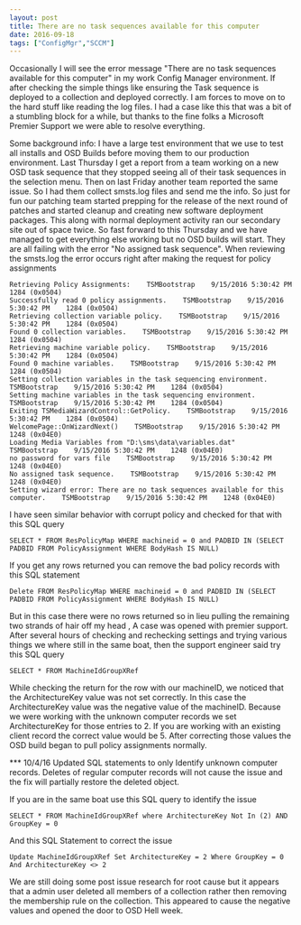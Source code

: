 ```yaml
---
layout: post
title: There are no task sequences available for this computer
date: 2016-09-18
tags: ["ConfigMgr","SCCM"]
---
```


Occasionally I will see the error message "There are no task sequences available for this computer" in my work Config Manager environment. If after checking the simple things like ensuring the  Task sequence is deployed to a collection and deployed correctly. I am forces to move on to the hard stuff like reading the log files. I had a case like this that was a bit of a stumbling block for a while, but thanks to the fine folks a Microsoft Premier Support we were able to resolve everything.

Some background  info: I have a large test environment that we use to test all installs and OSD Builds before moving them to our production environment. Last Thursday I get a report from a team working on a new OSD task sequence that they stopped seeing all of their task sequences in the selection menu. Then on last Friday another team reported the same issue. So I had them collect smsts.log files and send me the info.  So just for fun our patching team started prepping for the release of the next round of patches and started cleanup and creating new software deployment packages. This along with normal deployment activity ran our secondary site out of space twice. So fast forward to this Thursday and we have managed to get everything else working but no OSD builds will start. They are all failing with the error "No assigned task sequence". When reviewing the smsts.log the error occurs right after making the request for policy assignments
```
Retrieving Policy Assignments:    TSMBootstrap    9/15/2016 5:30:42 PM    1284 (0x0504)
Successfully read 0 policy assignments.    TSMBootstrap    9/15/2016 5:30:42 PM    1284 (0x0504)
Retrieving collection variable policy.    TSMBootstrap    9/15/2016 5:30:42 PM    1284 (0x0504)
Found 0 collection variables.    TSMBootstrap    9/15/2016 5:30:42 PM    1284 (0x0504)
Retrieving machine variable policy.    TSMBootstrap    9/15/2016 5:30:42 PM    1284 (0x0504)
Found 0 machine variables.    TSMBootstrap    9/15/2016 5:30:42 PM    1284 (0x0504)
Setting collection variables in the task sequencing environment.    TSMBootstrap    9/15/2016 5:30:42 PM    1284 (0x0504)
Setting machine variables in the task sequencing environment.    TSMBootstrap    9/15/2016 5:30:42 PM    1284 (0x0504)
Exiting TSMediaWizardControl::GetPolicy.    TSMBootstrap    9/15/2016 5:30:42 PM    1284 (0x0504)
WelcomePage::OnWizardNext()    TSMBootstrap    9/15/2016 5:30:42 PM    1248 (0x04E0)
Loading Media Variables from "D:\sms\data\variables.dat"    TSMBootstrap    9/15/2016 5:30:42 PM    1248 (0x04E0)
no password for vars file    TSMBootstrap    9/15/2016 5:30:42 PM    1248 (0x04E0)
No assigned task sequence.    TSMBootstrap    9/15/2016 5:30:42 PM    1248 (0x04E0)
Setting wizard error: There are no task sequences available for this computer.    TSMBootstrap    9/15/2016 5:30:42 PM    1248 (0x04E0)
```
I have seen similar behavior with corrupt policy and checked for that with this SQL query

`SELECT * FROM ResPolicyMap WHERE machineid = 0 and PADBID IN (SELECT PADBID FROM PolicyAssignment WHERE BodyHash IS NULL)`

If you get any rows returned you can remove the bad policy records with this SQL statement

`Delete FROM ResPolicyMap WHERE machineid = 0 and PADBID IN (SELECT PADBID FROM PolicyAssignment WHERE BodyHash IS NULL)`

But in this case there were no rows returned so in lieu pulling the remaining two strands of hair off my head , A case was opened with premier support. After several hours of checking and rechecking settings and trying various things we where still in the same boat, then the support engineer said try this SQL query

`SELECT * FROM MachineIdGroupXRef`

While checking the return for the row with our machineID, we noticed that the ArchitectureKey value was not set correctly. In this case the ArchitectureKey  value was the negative value of the machineID. Because we were working with the unknown computer records we set ArchitectureKey  for those entries to 2. If you are working with an existing client record the correct value would be 5.  After correcting those values the OSD build began to pull policy assignments normally.

*** 10/4/16 Updated SQL statements to only Identify unknown computer records. Deletes of regular computer records will not cause the issue and the fix will partially restore the deleted object.

If you are in the same boat use this SQL query to identify the issue

`SELECT * FROM MachineIdGroupXRef where ArchitectureKey Not In (2) AND GroupKey = 0`

And this SQL Statement to correct the issue

`Update MachineIdGroupXRef Set ArchitectureKey = 2 Where GroupKey = 0 And ArchitectureKey <> 2`

We are still doing some post issue research for root cause but it appears that a admin user deleted all members of a collection rather then removing the membership rule on the collection. This appeared to cause the  negative values and opened the door to OSD Hell week.
